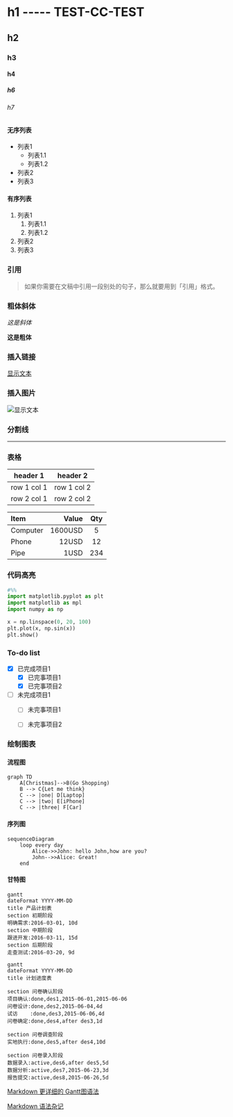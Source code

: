 # h1 ----- TEST-CC-TEST
## h2
### h3
#### h4
##### h6
###### h7


#### 无序列表
- 列表1
  - 列表1.1
  - 列表1.2
- 列表2
- 列表3



#### 有序列表
1. 列表1
    1. 列表1.1
    2. 列表1.2
2. 列表2
3. 列表3



### 引用
> 如果你需要在文稿中引用一段别处的句子，那么就要用到「引用」格式。



### 粗体斜体
*这是斜体*

**这是粗体**


### 插入链接
[显示文本](https://avatars2.githubusercontent.com/u/4901197?s=40&v=4)

### 插入图片
![显示文本](https://avatars2.githubusercontent.com/u/4901197?s=40&v=4)



### 分割线
***


### 表格


header 1 | header 2
---|---
row 1 col 1 | row 1 col 2
row 2 col 1 | row 2 col 2


| Item     | Value   | Qty|
| :------- | ------: |:--:|
| Computer | 1600USD | 5  |
| Phone    | 12USD   | 12 |
| Pipe     | 1USD    | 234|





### 代码高亮
``` python
#%%
import matplotlib.pyplot as plt
import matplotlib as mpl
import numpy as np 

x = np.linspace(0, 20, 100)
plt.plot(x, np.sin(x))
plt.show()
```

### To-do list
- [x] 已完成项目1
  - [x] 已完事项目1
  - [x] 已完事项目2
- [ ] 未完成项目1
  - [ ] 未完事项目1
  - [ ] 未完事项目2


### 绘制图表
#### 流程图
```
graph TD
    A[Christmas]-->B(Go Shopping)
    B --> C{Let me think}
    C --> |one| D[Laptop]
    C --> |two| E[iPhone]
    C --> |three| F[Car]
```


#### 序列图
```
sequenceDiagram
    loop every day
        Alice->>John: hello John,how are you?
        John-->>Alice: Great!
    end
```


#### 甘特图
```
gantt
dateFormat YYYY-MM-DD
title 产品计划表
section 初期阶段
明确需求:2016-03-01, 10d
section 中期阶段
跟进开发:2016-03-11, 15d
section 后期阶段
走查测试:2016-03-20, 9d
```

```
gantt
dateFormat YYYY-MM-DD
title 计划进度表

section 问卷确认阶段
项目确认:done,des1,2015-06-01,2015-06-06
问卷设计:done,des2,2015-06-04,4d
试访    :done,des3,2015-06-06,4d
问卷确定:done,des4,after des3,1d

section 问卷调查阶段
实地执行:done,des5,after des4,10d

section 问卷录入阶段
数据录入:active,des6,after des5,5d
数据分析:active,des7,2015-06-23,3d
报告提交:active,des8,2015-06-26,5d

```
[Markdown 更详细的 Gantt图语法](http://knsv.github.io/mermaid/#styling39)

[Markdown 语法杂记](https://blog.csdn.net/wangyaninglm/article/details/52887045)

